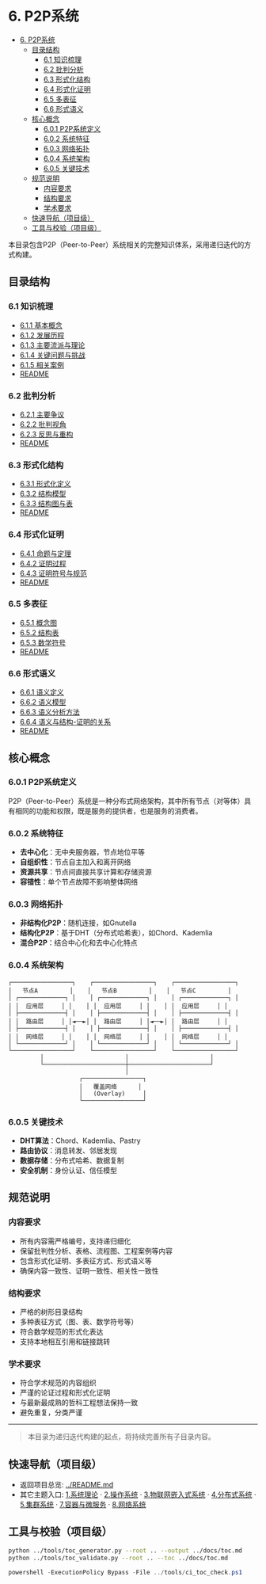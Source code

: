# 6. P2P系统

<!-- TOC START -->

- [6. P2P系统](#6-p2p系统)
  - [目录结构](#目录结构)
    - [6.1 知识梳理](#61-知识梳理)
    - [6.2 批判分析](#62-批判分析)
    - [6.3 形式化结构](#63-形式化结构)
    - [6.4 形式化证明](#64-形式化证明)
    - [6.5 多表征](#65-多表征)
    - [6.6 形式语义](#66-形式语义)
  - [核心概念](#核心概念)
    - [6.0.1 P2P系统定义](#601-p2p系统定义)
    - [6.0.2 系统特征](#602-系统特征)
    - [6.0.3 网络拓扑](#603-网络拓扑)
    - [6.0.4 系统架构](#604-系统架构)
    - [6.0.5 关键技术](#605-关键技术)
  - [规范说明](#规范说明)
    - [内容要求](#内容要求)
    - [结构要求](#结构要求)
    - [学术要求](#学术要求)
  - [快速导航（项目级）](#快速导航项目级)
  - [工具与校验（项目级）](#工具与校验项目级)

<!-- TOC END -->

本目录包含P2P（Peer-to-Peer）系统相关的完整知识体系，采用递归迭代的方式构建。

## 目录结构

### 6.1 知识梳理

- [6.1.1 基本概念](6.1%20知识梳理/6.1.1%20基本概念.md)
- [6.1.2 发展历程](6.1%20知识梳理/6.1.2%20发展历程.md)
- [6.1.3 主要流派与理论](6.1%20知识梳理/6.1.3%20主要流派与理论.md)
- [6.1.4 关键问题与挑战](6.1%20知识梳理/6.1.4%20关键问题与挑战.md)
- [6.1.5 相关案例](6.1%20知识梳理/6.1.5%20相关案例.md)
- [README](6.1%20知识梳理/README.md)

### 6.2 批判分析

- [6.2.1 主要争议](6.2%20批判分析/6.2.1%20主要争议.md)
- [6.2.2 批判视角](6.2%20批判分析/6.2.2%20批判视角.md)
- [6.2.3 反思与重构](6.2%20批判分析/6.2.3%20反思与重构.md)
- [README](6.2%20批判分析/README.md)

### 6.3 形式化结构

- [6.3.1 形式化定义](6.3%20形式化结构/6.3.1%20形式化定义.md)
- [6.3.2 结构模型](6.3%20形式化结构/6.3.2%20结构模型.md)
- [6.3.3 结构图与表](6.3%20形式化结构/6.3.3%20结构图与表.md)
- [README](6.3%20形式化结构/README.md)

### 6.4 形式化证明

- [6.4.1 命题与定理](6.4%20形式化证明/6.4.1%20命题与定理.md)
- [6.4.2 证明过程](6.4%20形式化证明/6.4.2%20证明过程.md)
- [6.4.3 证明符号与规范](6.4%20形式化证明/6.4.3%20证明符号与规范.md)
- [README](6.4%20形式化证明/README.md)

### 6.5 多表征

- [6.5.1 概念图](6.5%20多表征/6.5.1%20概念图.md)
- [6.5.2 结构表](6.5%20多表征/6.5.2%20结构表.md)
- [6.5.3 数学符号](6.5%20多表征/6.5.3%20数学符号.md)
- [README](6.5%20多表征/README.md)

### 6.6 形式语义

- [6.6.1 语义定义](6.6%20形式语义/6.6.1%20语义定义.md)
- [6.6.2 语义模型](6.6%20形式语义/6.6.2%20语义模型.md)
- [6.6.3 语义分析方法](6.6%20形式语义/6.6.3%20语义分析方法.md)
- [6.6.4 语义与结构-证明的关系](6.6%20形式语义/6.6.4%20语义与结构-证明的关系.md)
- [README](6.6%20形式语义/README.md)

## 核心概念

### 6.0.1 P2P系统定义

P2P（Peer-to-Peer）系统是一种分布式网络架构，其中所有节点（对等体）具有相同的功能和权限，既是服务的提供者，也是服务的消费者。

### 6.0.2 系统特征

- **去中心化**：无中央服务器，节点地位平等
- **自组织性**：节点自主加入和离开网络
- **资源共享**：节点间直接共享计算和存储资源
- **容错性**：单个节点故障不影响整体网络

### 6.0.3 网络拓扑

- **非结构化P2P**：随机连接，如Gnutella
- **结构化P2P**：基于DHT（分布式哈希表），如Chord、Kademlia
- **混合P2P**：结合中心化和去中心化特点

### 6.0.4 系统架构

```text
┌─────────────────┐    ┌─────────────────┐    ┌─────────────────┐
│   节点A         │    │   节点B         │    │   节点C         │
│ ┌─────────────┐ │    │ ┌─────────────┐ │    │ ┌─────────────┐ │
│ │  应用层     │ │    │ │  应用层     │ │    │ │  应用层     │ │
│ ├─────────────┤ │    │ ├─────────────┤ │    │ ├─────────────┤ │
│ │  路由层     │ │◄──►│ │  路由层     │ │◄──►│ │  路由层     │ │
│ ├─────────────┤ │    │ ├─────────────┤ │    │ ├─────────────┤ │
│ │  网络层     │ │    │ │  网络层     │ │    │ │  网络层     │ │
│ └─────────────┘ │    │ └─────────────┘ │    │ └─────────────┘ │
└─────────────────┘    └─────────────────┘    └─────────────────┘
         │                       │                       │
         └───────────────────────┼───────────────────────┘
                                 │
                    ┌─────────────────┐
                    │   覆盖网络      │
                    │   (Overlay)     │
                    └─────────────────┘
```

### 6.0.5 关键技术

- **DHT算法**：Chord、Kademlia、Pastry
- **路由协议**：消息转发、邻居发现
- **数据存储**：分布式哈希、数据复制
- **安全机制**：身份认证、信任模型

## 规范说明

### 内容要求

- 所有内容需严格编号，支持递归细化
- 保留批判性分析、表格、流程图、工程案例等内容
- 包含形式化证明、多表征方式、形式语义等
- 确保内容一致性、证明一致性、相关性一致性

### 结构要求

- 严格的树形目录结构
- 多种表征方式（图、表、数学符号等）
- 符合数学规范的形式化表达
- 支持本地相互引用和链接跳转

### 学术要求

- 符合学术规范的内容组织
- 严谨的论证过程和形式化证明
- 与最新最成熟的哲科工程想法保持一致
- 避免重复，分类严谨

---
> 本目录为递归迭代构建的起点，将持续完善所有子目录内容。

## 快速导航（项目级）

- 返回项目总览: [../README.md](../README.md)
- 其它主题入口: [1.系统理论](../1.系统理论/README.md) · [2.操作系统](../2.操作系统/README.md) · [3.物联网嵌入式系统](../3.物联网嵌入式系统/README.md) · [4.分布式系统](../4.分布式系统/README.md) · [5.集群系统](../5.集群系统/README.md) · [7.容器与微服务](../7.容器与微服务/README.md) · [8.网络系统](../8.网络系统/README.md)

## 工具与校验（项目级）

```bash
python ../tools/toc_generator.py --root .. --output ../docs/toc.md
python ../tools/toc_validate.py --root .. --toc ../docs/toc.md
```

```powershell
powershell -ExecutionPolicy Bypass -File ../tools/ci_toc_check.ps1
```
